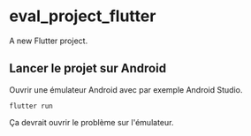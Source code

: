 # eval_project_flutter

A new Flutter project.

## Lancer le projet sur Android

Ouvrir une émulateur Android avec par exemple Android Studio.

```flutter run``` 

Ça devrait ouvrir le problème sur l'émulateur.

